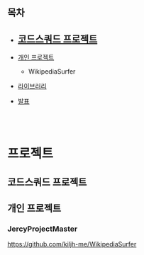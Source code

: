 ## 목차
- [코드스쿼드 프로젝트](https://github.com/kiljh-me/resume#코드스쿼드-프로젝트)
    - 
- [개인 프로젝트](https://github.com/kiljh-me/resume#개인-프로젝트)
    - WikipediaSurfer

- [라이브러리](https://github.com/kiljh-me/resume#라이브러리)

- [발표](https://github.com/kiljh-me/resume#발표)

    
<br>
<br>

# 프로젝트
## 코드스쿼드 프로젝트

## 개인 프로젝트

### JercyProjectMaster
https://github.com/kiljh-me/WikipediaSurfer
